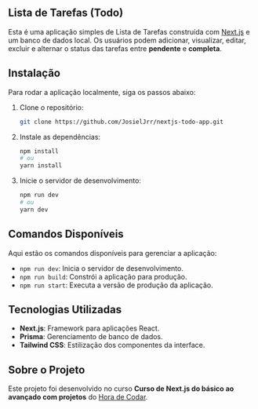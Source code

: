 ## Lista de Tarefas (Todo)

Esta é uma aplicação simples de Lista de Tarefas construída com [Next.js](https://nextjs.org/) e um banco de dados local. Os usuários podem adicionar, visualizar, editar, excluir e alternar o status das tarefas entre **pendente** e **completa**.

## Instalação

Para rodar a aplicação localmente, siga os passos abaixo:

1. Clone o repositório:
    ```bash
    git clone https://github.com/JosielJrr/nextjs-todo-app.git
    ```
2. Instale as dependências:
    ```bash
    npm install
    # ou
    yarn install
    ```
3. Inicie o servidor de desenvolvimento:
    ```bash
    npm run dev
    # ou
    yarn dev
    ```

## Comandos Disponíveis

Aqui estão os comandos disponíveis para gerenciar a aplicação:

- `npm run dev`: Inicia o servidor de desenvolvimento.
- `npm run build`: Constrói a aplicação para produção.
- `npm run start`: Executa a versão de produção da aplicação.

## Tecnologias Utilizadas

- **Next.js**: Framework para aplicações React.
- **Prisma**: Gerenciamento de banco de dados.
- **Tailwind CSS**: Estilização dos componentes da interface.

## Sobre o Projeto

Este projeto foi desenvolvido no curso **Curso de Next.js do básico ao avançado com projetos** do [Hora de Codar](https://app.horadecodar.com.br/).

